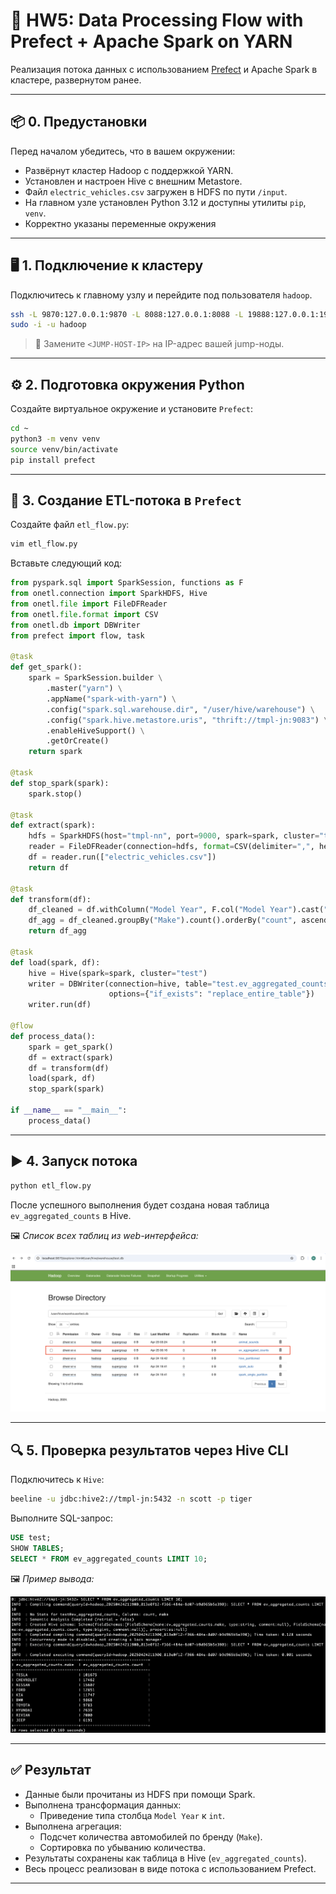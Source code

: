 # 🚀 HW5: Data Processing Flow with Prefect + Apache Spark on YARN

Реализация потока данных с использованием [Prefect](https://docs.prefect.io/) и Apache Spark в кластере, развернутом ранее.

---

## 📦 0. Предустановки

Перед началом убедитесь, что в вашем окружении:

- Развёрнут кластер Hadoop с поддержкой YARN.
- Установлен и настроен Hive с внешним Metastore.
- Файл `electric_vehicles.csv` загружен в HDFS по пути `/input`.
- На главном узле установлен Python 3.12 и доступны утилиты `pip`, `venv`.
- Корректно указаны переменные окружения
---

## 🖥️ 1. Подключение к кластеру

Подключитесь к главному узлу и перейдите под пользователя `hadoop`.

```bash
ssh -L 9870:127.0.0.1:9870 -L 8088:127.0.0.1:8088 -L 19888:127.0.0.1:19888 team@<JUMP-HOST-IP>
sudo -i -u hadoop
```

> 🔁 Замените `<JUMP-HOST-IP>` на IP-адрес вашей jump-ноды.

---

## ⚙️ 2. Подготовка окружения Python

Создайте виртуальное окружение и установите `Prefect`:

```bash
cd ~
python3 -m venv venv
source venv/bin/activate
pip install prefect
```

---

## 🧾 3. Создание ETL-потока в `Prefect`

Создайте файл `etl_flow.py`:

```bash
vim etl_flow.py
```

Вставьте следующий код:

```python
from pyspark.sql import SparkSession, functions as F
from onetl.connection import SparkHDFS, Hive
from onetl.file import FileDFReader
from onetl.file.format import CSV
from onetl.db import DBWriter
from prefect import flow, task

@task
def get_spark():
    spark = SparkSession.builder \
        .master("yarn") \
        .appName("spark-with-yarn") \
        .config("spark.sql.warehouse.dir", "/user/hive/warehouse") \
        .config("spark.hive.metastore.uris", "thrift://tmpl-jn:9083") \
        .enableHiveSupport() \
        .getOrCreate()
    return spark

@task
def stop_spark(spark):
    spark.stop()

@task
def extract(spark):
    hdfs = SparkHDFS(host="tmpl-nn", port=9000, spark=spark, cluster="test")
    reader = FileDFReader(connection=hdfs, format=CSV(delimiter=",", header=True), source_path="/input")
    df = reader.run(["electric_vehicles.csv"])
    return df

@task
def transform(df):
    df_cleaned = df.withColumn("Model Year", F.col("Model Year").cast("int"))  # Преобразование типов
    df_agg = df_cleaned.groupBy("Make").count().orderBy("count", ascending=False)  # Агрегация
    return df_agg

@task
def load(spark, df):
    hive = Hive(spark=spark, cluster="test")
    writer = DBWriter(connection=hive, table="test.ev_aggregated_counts",
                      options={"if_exists": "replace_entire_table"})
    writer.run(df)

@flow
def process_data():
    spark = get_spark()
    df = extract(spark)
    df = transform(df)
    load(spark, df)
    stop_spark(spark)

if __name__ == "__main__":
    process_data()
```

---

## ▶️ 4. Запуск потока

```bash
python etl_flow.py
```

После успешного выполнения будет создана новая таблица `ev_aggregated_counts` в Hive.

🖼️ *Список всех таблиц из web-интерфейса:*

![All_tables](./screenshots/all_tables.png)

---

## 🔍 5. Проверка результатов через Hive CLI

Подключитесь к `Hive`:

```bash
beeline -u jdbc:hive2://tmpl-jn:5432 -n scott -p tiger
```

Выполните SQL-запрос:

```sql
USE test;
SHOW TABLES;
SELECT * FROM ev_aggregated_counts LIMIT 10;
```

🖼️ *Пример вывода:*

![sql_results](./screenshots/sql_results.png)

---

## ✅ Результат

- Данные были прочитаны из HDFS при помощи Spark.
- Выполнена трансформация данных:
  - Приведение типа столбца `Model Year` к `int`.
- Выполнена агрегация:
  - Подсчет количества автомобилей по бренду (`Make`).
  - Сортировка по убыванию количества.
- Результаты сохранены как таблица в Hive (`ev_aggregated_counts`).
- Весь процесс реализован в виде потока с использованием Prefect.

---
